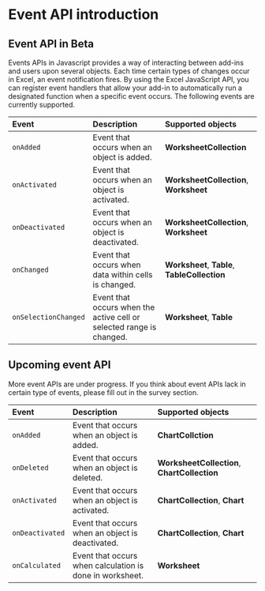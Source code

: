 # Event API introduction

## Event API in Beta

Events APIs in Javascript provides a way of interacting between add-ins and users upon several objects. Each time certain types of changes occur in Excel, an event notification fires. By using the Excel JavaScript API, you can register event handlers that allow your add-in to automatically run a designated function when a specific event occurs. The following events are currently supported.

| Event | Description | Supported objects |
|:---------------|:-------------|:-----------|
| `onAdded` | Event that occurs when an object is added. | **WorksheetCollection** |
| `onActivated` | Event that occurs when an object is activated. | **WorksheetCollection**, **Worksheet** |
| `onDeactivated` | Event that occurs when an object is deactivated. | **WorksheetCollection**, **Worksheet** |
| `onChanged` | Event that occurs when data within cells is changed. | **Worksheet**, **Table**, **TableCollection** |
| `onSelectionChanged` | Event that occurs when the active cell or selected range is changed. | **Worksheet**, **Table** |

## Upcoming event API

More event APIs are under progress. If you think about event APIs lack in certain type of events, please fill out in the survey section.

| Event | Description | Supported objects |
|:---------------|:-------------|:-----------|
| `onAdded` | Event that occurs when an object is added. | **ChartCollction** |
| `onDeleted` | Event that occurs when an object is deleted. | **WorksheetCollection**, **ChartCollection** |
| `onActivated` | Event that occurs when an object is activated. | **ChartCollection**, **Chart** |
| `onDeactivated` | Event that occurs when an object is deactivated. | **ChartCollection**, **Chart** |
| `onCalculated` | Event that occurs when calculation is done in worksheet. | **Worksheet** |
